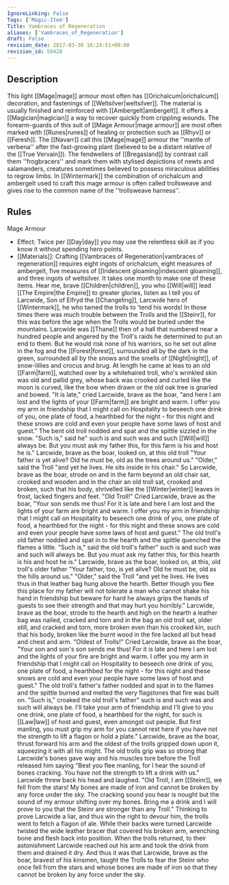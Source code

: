 ```yaml
---
IgnoreLinking: False
Tags: ['Magic-Item']
Title: Vambraces of Regeneration
aliases: ['Vambraces_of_Regeneration']
draft: False
revision_date: 2017-03-30 16:24:51+00:00
revision_id: 50428
---
```


## Description
This light [[Mage|mage]] armour most often has [[Orichalcum|orichalcum]] decoration, and fastenings of [[Weltsilver|weltsilver]]. The material is usually finished and reinforced with [[Ambergelt|ambergelt]]. It offers a [[Magician|magician]] a way to recover quickly from crippling wounds. The forearm-guards of this suit of [[Mage Armour|mage armour]] are most often marked with [[Runes|runes]] of healing or protection such as [[Rhyv]] or [[Feresh]].
The [[Navarr]] call this [[Mage|mage]] armour the ''mantle of verbena'' after the fast-growing plant (believed to be a distant relative of the [[True Vervain]]). The fendwellers of [[Bregasland]] by contrast call them ''frogbracers'' and mark them with stylised depictions of newts and salamanders, creatures sometimes believed to possess miraculous abilities to regrow limbs. In [[Wintermark]] the combination of orichalcum and ambergelt used to craft this mage armour is often called trollsweave and gives rise to the common name of the ''trollsweave harness''.
## Rules
Mage Armour
* Effect: Twice per [[Day|day]] you may use the relentless skill as if you know it without spending hero points.
* [[Materials]]: Crafting [[Vambraces of Regeneration|vambraces of regeneration]] requires eight ingots of orichalcum, eight measures of ambergelt, five measures of [[Iridescent gloaming|iridescent gloaming]], and three ingots of weltsilver. It takes one month to make one of these items.
Hear me, brave [[Children|children]], you who [[Will|will]] lead [[The Empire|the Empire]] to greater glories, listen as I tell you of Larcwide, Son of Elfryd the [[Changeling]], Larcwide hero of [[Wintermark]], he who tamed the trolls to 'tend his words!
In those times there was much trouble between the Trolls and the [[Steinr]], for this was before the age when the Trolls would be buried under the mountains. Larcwide was [[Thane]] then of a hall that numbered near a hundred people and angered by the Troll's raids he determined to put an end to them. But he would risk none of his warriors, so he set out aline in the fog and the [[Forest|forest]], surrounded all by the dark in the green, surrounded all by the snows and the smells of [[Night|night]], of snow-lillies and crocus and brug.
At length he came at leas to an old [[Farm|farm]], watched over by a whitehaired troll, who's wrinkled skin was old and pallid grey, whose back was crooked and curled like the moon is curved, like the bow when drawn or the old oak tree is gnarled and bowed.
"It is late," cried Larcwide, brave as the boar, "and here I am lost and the lights of your [[Farm|farm]] are bright and warm. I offer you my arm in friendship that I might call on Hospitality to beseech one drink of you, one plate of food, a hearthbed for the night - for this night and these snows are cold and even your people have some laws of host and guest."
The bent old troll nodded and spat and the spittle sizzled in the snow. "Such is," said he" such is and such was and such [[Will|will]] always be. But you must ask my father this, for this farm is his and host he is."
Larcwide, brave as the boar, looked on, at this old troll "Your father is yet alive? Old he must be, old as the trees around us."
"Older," said the Troll "and yet he lives. He sits inside in his chair."
So Larcwide, brave as the boar, strode on and in the farm beyond an old chair sat, crooked and wooden and in the chair an old troll sat, crooked and broken, such that his body, shrivelled like the [[Winter|winter]] leaves in frost, lacked fingers and feet.
"Old Troll!" Cried Larcwide, brave as the boar, "Your son sends me thus! For it is late and here I am lost and the lights of your farm are bright and warm. I offer you my arm in friendship that I might call on Hospitality to beseech one drink of you, one plate of food, a hearthbed for the night - for this night and these snows are cold and even your people have some laws of host and guest."
The old troll's old father nodded and spat in to the hearth and the spittle quenched the flames a little. "Such is," said the old troll's father" such is and such was and such will always be. But you must ask my father this, for this hearth is his and host he is."
Larcwide, brave as the boar, looked on, at this, old troll's older father "Your father, too, is yet alive? Old he must be, old as the hills around us."
"Older," said the Troll "and yet he lives. He lives thus in that leather bag hung above the hearth. Better though you flee this place for my father will not tolerate a man who cannot shake his hand in friendship but beware for hard he always grips the hands of guests to see their strength and that may hurt you horribly."
Larcwide, brave as the boar, strode to the hearth and high on the hearth a leather bag was nailed, cracked and torn and in the bag an old troll sat, older still, and cracked and torn, more broken even than his crooked kin, such that his body, broken like the burnt wood in the fire lacked all but head and chest and arm.
"Oldest of Trolls!" Cried Larcwide, brave as the boar, "Your son and son's son sends me thus! For it is late and here I am lost and the lights of your fire are bright and warm. I offer you my arm in friendship that I might call on Hospitality to beseech one drink of you, one plate of food, a hearthbed for the night - for this night and these snows are cold and even your people have some laws of host and guest."
The old troll's father's father nodded and spat in to the flames and the spittle burned and melted the very flagstones that fire was built on. "Such is," croaked the old troll's father" such is and such was and such will always be. I'll take your arm of friendship and I'll give to you one drink, one plate of food, a hearthbed for the night, for such is [[Law|law]] of host and guest, even amongst out people. But first manling, you must grip my arm for you cannot rest here if you have not the strength to lift a flagon or hold a plate."
Larcwide, brave as the boar, thrust forward his arm and the oldest of the trolls gripped down upon it, squeezing it with all his might. The old trolls grip was so strong that Larcwide's bones gave way and his muscles tore before the Troll released him saying "Best you flee manling, for I hear the sound of bones cracking. You have not the strength to lift a drink with us."
Larcwide threw back his head and laughed. "Old Troll, I am [[Steinr]], we fell from the stars! My bones are made of iron and cannot be broken by any force under the sky. The cracking sound you hear is nought but the sound of my armour shifting over my bones. Bring me a drink and I will prove to you that the Steinr are stronger than any Troll."
Thinking to prove Larcwide a liar, and thus win the right to devour him, the trolls went to fetch a flagon of ale. While their backs were turned Larcwide twisted the wide leather bracer that covered his broken arm, wrenching bone and flesh back into position.
When the trolls returned, to their astonishment Larcwide reached out his arm and took the drink from them and drained it dry. 
And thus it was that Larcwide, brave as the boar, bravest of his kinsmen, taught the Trolls to fear the Steinr who once fell from the stars and whose bones are made of iron so that they cannot be broken by any force under the sky.